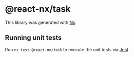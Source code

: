 # @react-nx/task

This library was generated with [Nx](https://nx.dev).

## Running unit tests

Run `nx test @react-nx/task` to execute the unit tests via [Jest](https://jestjs.io).
